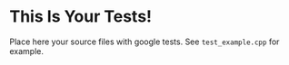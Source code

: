 # This Is Your Tests!

Place here your source files with google tests. See `test_example.cpp` for example.
